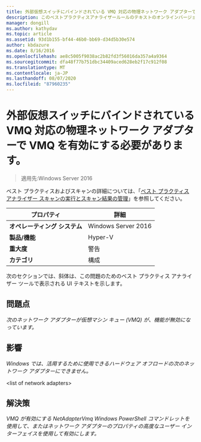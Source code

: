 ```yaml
---
title: 外部仮想スイッチにバインドされている VMQ 対応の物理ネットワーク アダプターで VMQ を有効にする必要があります。
description: このベストプラクティスアナライザールールのテキストのオンラインバージョン。
manager: dongill
ms.author: kathydav
ms.topic: article
ms.assetid: 93d1b155-bf44-46b0-bb69-d34d5b30e574
author: kbdazure
ms.date: 8/16/2016
ms.openlocfilehash: ae8c5005f9038ac2b82fd3f56016da357a4a9364
ms.sourcegitcommit: dfa48f77b751dbc34409aced628eb2f17c912f08
ms.translationtype: MT
ms.contentlocale: ja-JP
ms.lasthandoff: 08/07/2020
ms.locfileid: "87960235"
---
```

# <a name="vmq-should-be-enabled-on-vmq-capable-physical-network-adapters-bound-to-an-external-virtual-switch"></a>外部仮想スイッチにバインドされている VMQ 対応の物理ネットワーク アダプターで VMQ を有効にする必要があります。

>適用先:Windows Server 2016

ベスト プラクティスおよびスキャンの詳細については、「[ベスト プラクティス アナライザー スキャンの実行とスキャン結果の管理](https://go.microsoft.com/fwlink/p/?LinkID=223177)」を参照してください。

|プロパティ|詳細|
|-|-|
|**オペレーティング システム**|Windows Server 2016|
|**製品/機能**|Hyper-V|
|**重大度**|警告|
|**カテゴリ**|構成|

次のセクションでは、斜体は、この問題のためのベスト プラクティス アナライザー ツールで表示される UI テキストを示します。

## <a name="issue"></a>**問題点**
*次のネットワーク アダプターが仮想マシン キュー (VMQ) が、機能が無効になっています。*

## <a name="impact"></a>**影響**
*Windows では、活用するために使用できるハードウェア オフロードの次のネットワーク アダプターにできません。*

\<list of network adapters>

## <a name="resolution"></a>**解決策**
*VMQ が有効にする NetAdapterVmq Windows PowerShell コマンドレットを使用して、またはネットワーク アダプターのプロパティの高度なユーザー インターフェイスを使用して有効にします。*



